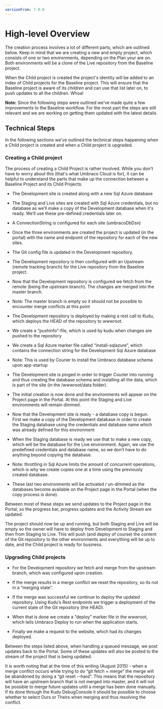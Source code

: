 ```yaml
---
versionFrom: 7.0.0
---
```


# High-level Overview

The creation process involves a lot of different parts, which are outlined below. Keep in mind that we are creating a new and empty project, which consists of one or two environments, depending on the Plan your are on. Both environments will be a clone of the Live repository from the Baseline project.

When the Child project is created the project's identity will be added to an index of Child projects for the Baseline project. This will ensure that the Baseline project is aware of its *children* and can use that list later on, to push updates to all the children. Whoa!

**Note:** Since the following steps were outlined we've made quite a few improvements to the Baseline workflow. For the most part the steps are still relevant and we are working on getting them updated with the latest details.

## Technical Steps

In the following sections we've outlined the technical steps happening when a Child project is created and when a Child project is upgraded.

### Creating a Child project

The process of creating a Child Project is rather involved. While you don't have to worry about this (that's what Umbraco Cloud is for), it can be helpful to understand the parts that make up the connection between a Baseline Project and its Child Projects:

* The Development site is created along with a new Sql Azure database

* The Staging and Live sites are created with Sql Azure credentials, but no database as we’ll make a copy of the Development database when it's ready. We’ll use these pre-defined credentials later on.

* A ConnectionString is configured for each site (umbracoDbDsn)

* Once the three environments are created the project is updated (in the portal) with the name and endpoint of the repository for each of the new sites.

* The Git config file is updated in the Development repository.

* The Development repository is then configured with an Upstream (remote tracking branch) for the Live repository from the Baseline project.

* Now that the Development repository is configured we fetch from the remote (being the upstream branch). The changes are merged into the master branch.

* Note: The master branch is empty so it should not be possible to encounter merge conflicts at this point

* The Development repository is deployed by making a rest call to Kudu, which deploys the HEAD of the repository to wwwroot.

* We create a “pushinfo”-file, which is used by kudu when changes are pushed to the repository

* We create a Sql Azure marker file called “install-sqlazure”, which contains the connection string for the Development Sql Azure database

* Note: This is used by Courier to install the Umbraco database schema upon app-startup

* The Development site is pinged in order to trigger Courier into running and thus creating the database schema and installing all the data, which is part of the site (in the /wwwroot/data folder).

* The initial creation is now done and the environments will appear on the Project page in the Portal. At this point the Staging and Live environments will remain dimmed.

* Now that the Development site is ready - a database copy is begun. First we make a copy of the Development database in order to create the Staging database using the credentials and database name which was already defined for this environment

* When the Staging database is ready we use that to make a new copy, which will be the database for the Live environment. Again, we use the predefined credentials and database name, so we don’t have to do anything beyond copying the database.

* Note: throttling in Sql Azure limits the amount of concurrent operations, which is why we create copies one at a time using the previously created database.

* These last two environments will be activated / un-dimmed as the databases become available on the Project page in the Portal (when the copy process is done).

Between most of these steps we send updates to the Project page in the Portal, so the progress bar, progress updates and the Activity Stream are updated.

The project should now be up and running, but both Staging and Live will be empty so the owner will have to deploy from Development to Staging and then from Staging to Live. This will push (and deploy of course) the content of the Git repository to the other environments and everything will be up to date, and the Child project is ready for business.

### Upgrading Child projects

* For the Development repository we fetch and merge from the upstream branch, which was configured upon creation.

* If the merge results in a merge conflict we reset the repository, so its not in a “merging state”.

* If the merge was successful we continue to deploy the updated repository. Using Kudu’s Rest endpoints we trigger a deployment of the current state of the Git repository (the HEAD).

* When that is done we create a “deploy” marker file in the wwwroot, which tells Umbraco Deploy to run when the application starts.

* Finally we make a request to the website, which had its changes deployed.

Between the steps listed above, when handling a queued message, we post updates back to the Portal. Some of these updates will also be posted to the stream of the project that is being updated.

It is worth noting that at the time of this writing (August 2015) - when a merge conflict occurs while trying to do “git fetch + merge” the merge will be abandoned by doing a “git reset --hard”. This means that the repository will have an upstream branch that is not merged into master, and it will not be possible to merge future updates until a merge has been done manually. If its done through the Kudu DebugConsole it should be possible to choose whether to select Ours or Theirs when merging and thus resolving the conflict.
